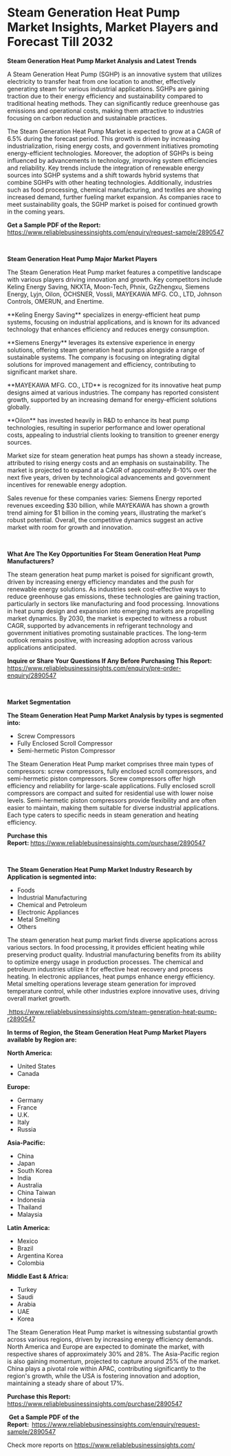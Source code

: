 <p><h1>Steam Generation Heat Pump Market Insights, Market Players and Forecast Till 2032</h1></p><p><strong>Steam Generation Heat Pump Market Analysis and Latest Trends</strong></p>
<p><p>A Steam Generation Heat Pump (SGHP) is an innovative system that utilizes electricity to transfer heat from one location to another, effectively generating steam for various industrial applications. SGHPs are gaining traction due to their energy efficiency and sustainability compared to traditional heating methods. They can significantly reduce greenhouse gas emissions and operational costs, making them attractive to industries focusing on carbon reduction and sustainable practices.</p><p>The Steam Generation Heat Pump Market is expected to grow at a CAGR of 6.5% during the forecast period. This growth is driven by increasing industrialization, rising energy costs, and government initiatives promoting energy-efficient technologies. Moreover, the adoption of SGHPs is being influenced by advancements in technology, improving system efficiencies and reliability. Key trends include the integration of renewable energy sources into SGHP systems and a shift towards hybrid systems that combine SGHPs with other heating technologies. Additionally, industries such as food processing, chemical manufacturing, and textiles are showing increased demand, further fueling market expansion. As companies race to meet sustainability goals, the SGHP market is poised for continued growth in the coming years.</p></p>
<p><strong>Get a Sample PDF of the Report:&nbsp;</strong> <a href="https://www.reliablebusinessinsights.com/enquiry/request-sample/2890547?utm_campaign=2224&utm_medium=2&utm_source=Github&utm_content=ia&utm_term=14032025&utm_id=steam-generation-heat-pump">https://www.reliablebusinessinsights.com/enquiry/request-sample/2890547</a></p>
<p>&nbsp;</p>
<p><strong>Steam Generation Heat Pump Major Market Players</strong></p>
<p><p>The Steam Generation Heat Pump market features a competitive landscape with various players driving innovation and growth. Key competitors include Keling Energy Saving, NKXTA, Moon-Tech, Phnix, GzZhengxu, Siemens Energy, Lyjn, Oilon, OCHSNER, Vossli, MAYEKAWA MFG. CO., LTD, Johnson Controls, OMERUN, and Enertime.</p><p>**Keling Energy Saving** specializes in energy-efficient heat pump systems, focusing on industrial applications, and is known for its advanced technology that enhances efficiency and reduces energy consumption.</p><p>**Siemens Energy** leverages its extensive experience in energy solutions, offering steam generation heat pumps alongside a range of sustainable systems. The company is focusing on integrating digital solutions for improved management and efficiency, contributing to significant market share.</p><p>**MAYEKAWA MFG. CO., LTD** is recognized for its innovative heat pump designs aimed at various industries. The company has reported consistent growth, supported by an increasing demand for energy-efficient solutions globally. </p><p>**Oilon** has invested heavily in R&D to enhance its heat pump technologies, resulting in superior performance and lower operational costs, appealing to industrial clients looking to transition to greener energy sources.</p><p>Market size for steam generation heat pumps has shown a steady increase, attributed to rising energy costs and an emphasis on sustainability. The market is projected to expand at a CAGR of approximately 8-10% over the next five years, driven by technological advancements and government incentives for renewable energy adoption.</p><p>Sales revenue for these companies varies: Siemens Energy reported revenues exceeding $30 billion, while MAYEKAWA has shown a growth trend aiming for $1 billion in the coming years, illustrating the market's robust potential. Overall, the competitive dynamics suggest an active market with room for growth and innovation.</p></p>
<p>&nbsp;</p>
<p><strong>What Are The Key Opportunities For Steam Generation Heat Pump Manufacturers?</strong></p>
<p><p>The steam generation heat pump market is poised for significant growth, driven by increasing energy efficiency mandates and the push for renewable energy solutions. As industries seek cost-effective ways to reduce greenhouse gas emissions, these technologies are gaining traction, particularly in sectors like manufacturing and food processing. Innovations in heat pump design and expansion into emerging markets are propelling market dynamics. By 2030, the market is expected to witness a robust CAGR, supported by advancements in refrigerant technology and government initiatives promoting sustainable practices. The long-term outlook remains positive, with increasing adoption across various applications anticipated.</p></p>
<p><strong>Inquire or Share Your Questions If Any Before Purchasing This Report:</strong> <a href="https://www.reliablebusinessinsights.com/enquiry/pre-order-enquiry/2890547?utm_campaign=2224&utm_medium=2&utm_source=Github&utm_content=ia&utm_term=14032025&utm_id=steam-generation-heat-pump">https://www.reliablebusinessinsights.com/enquiry/pre-order-enquiry/2890547</a></p>
<p>&nbsp;</p>
<p><strong>Market Segmentation</strong></p>
<p><strong>The Steam Generation Heat Pump Market Analysis by types is segmented into:</strong></p>
<p><ul><li>Screw Compressors</li><li>Fully Enclosed Scroll Compressor</li><li>Semi-hermetic Piston Compressor</li></ul></p>
<p><p>The Steam Generation Heat Pump market comprises three main types of compressors: screw compressors, fully enclosed scroll compressors, and semi-hermetic piston compressors. Screw compressors offer high efficiency and reliability for large-scale applications. Fully enclosed scroll compressors are compact and suited for residential use with lower noise levels. Semi-hermetic piston compressors provide flexibility and are often easier to maintain, making them suitable for diverse industrial applications. Each type caters to specific needs in steam generation and heating efficiency.</p></p>
<p><strong>Purchase this Report:&nbsp;</strong><a href="https://www.reliablebusinessinsights.com/purchase/2890547?utm_campaign=2224&utm_medium=2&utm_source=Github&utm_content=ia&utm_term=14032025&utm_id=steam-generation-heat-pump">https://www.reliablebusinessinsights.com/purchase/2890547</a></p>
<p>&nbsp;</p>
<p><strong>The Steam Generation Heat Pump Market Industry Research by Application is segmented into:</strong></p>
<p><ul><li>Foods</li><li>Industrial Manufacturing</li><li>Chemical and Petroleum</li><li>Electronic Appliances</li><li>Metal Smelting</li><li>Others</li></ul></p>
<p><p>The steam generation heat pump market finds diverse applications across various sectors. In food processing, it provides efficient heating while preserving product quality. Industrial manufacturing benefits from its ability to optimize energy usage in production processes. The chemical and petroleum industries utilize it for effective heat recovery and process heating. In electronic appliances, heat pumps enhance energy efficiency. Metal smelting operations leverage steam generation for improved temperature control, while other industries explore innovative uses, driving overall market growth.</p></p>
<p><a href="https://www.reliablebusinessinsights.com/steam-generation-heat-pump-r2890547?utm_campaign=2224&utm_medium=2&utm_source=Github&utm_content=ia&utm_term=14032025&utm_id=steam-generation-heat-pump">&nbsp;https://www.reliablebusinessinsights.com/steam-generation-heat-pump-r2890547</a></p>
<p><strong>In terms of Region, the Steam Generation Heat Pump Market Players available by Region are:</strong></p>
<p>
    <p> <strong> North America: </strong>
        <ul>
            <li>United States</li>
            <li>Canada</li>
        </ul>
        </p> 
    <p> <strong> Europe: </strong>
        <ul>
            <li>Germany</li>
            <li>France</li>
            <li>U.K.</li>
            <li>Italy</li>
            <li>Russia</li>
        </ul>
        </p> 
    <p> <strong> Asia-Pacific: </strong>
        <ul>
            <li>China</li>
            <li>Japan</li>
            <li>South Korea</li>
            <li>India</li>
            <li>Australia</li>
            <li>China Taiwan</li>
            <li>Indonesia</li>
            <li>Thailand</li>
            <li>Malaysia</li>
        </ul>
        </p> 
    <p> <strong> Latin America: </strong>
        <ul>
            <li>Mexico</li>
            <li>Brazil</li>
            <li>Argentina Korea</li>
            <li>Colombia</li>
        </ul>
        </p> 
    <p> <strong> Middle East & Africa: </strong>
        <ul>
            <li>Turkey</li>
            <li>Saudi</li>
            <li>Arabia</li>
            <li>UAE</li>
            <li>Korea</li>
        </ul>
    </p>
    </p>
<p><p>The Steam Generation Heat Pump market is witnessing substantial growth across various regions, driven by increasing energy efficiency demands. North America and Europe are expected to dominate the market, with respective shares of approximately 30% and 28%. The Asia-Pacific region is also gaining momentum, projected to capture around 25% of the market. China plays a pivotal role within APAC, contributing significantly to the region's growth, while the USA is fostering innovation and adoption, maintaining a steady share of about 17%.</p></p>
<p><strong>Purchase this Report: </strong><a href="https://www.reliablebusinessinsights.com/purchase/2890547?utm_campaign=2224&utm_medium=2&utm_source=Github&utm_content=ia&utm_term=14032025&utm_id=steam-generation-heat-pump">https://www.reliablebusinessinsights.com/purchase/2890547</a></p>
<p>&nbsp;<strong>Get a Sample PDF of the Report:&nbsp;&nbsp;</strong><a href="https://www.reliablebusinessinsights.com/enquiry/request-sample/2890547?utm_campaign=2224&utm_medium=2&utm_source=Github&utm_content=ia&utm_term=14032025&utm_id=steam-generation-heat-pump">https://www.reliablebusinessinsights.com/enquiry/request-sample/2890547</a></p>
<p><strong></strong></p>
<p>Check more reports on <a href="https://www.reliablebusinessinsights.com/?utm_campaign=2224&utm_medium=2&utm_source=Github&utm_content=ia&utm_term=14032025&utm_id=steam-generation-heat-pump">https://www.reliablebusinessinsights.com/</a></p>